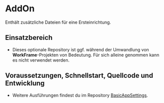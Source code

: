 # AddOn
Enthält zusätzliche Dateien für eine Ersteinrichtung.

## Einsatzbereich

  - Dieses optionale Repository ist ggf. während der Umwandlung von **WorkFrame**-Projekten von Bedeutung.
    Für sich alleine genommen kann es nicht verwendet werden.

## Voraussetzungen, Schnellstart, Quellcode und Entwicklung

  - Weitere Ausführungen findest du im Repository [BasicAppSettings](https://github.com/WorkFrame/BasicAppSettings).
